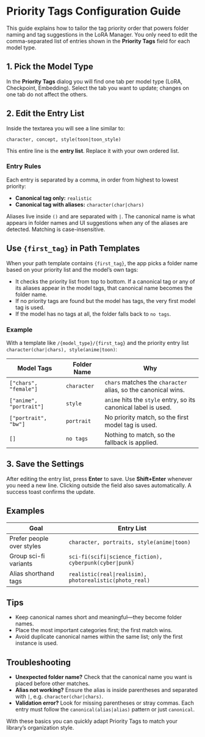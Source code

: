 # Priority Tags Configuration Guide

This guide explains how to tailor the tag priority order that powers folder naming and tag suggestions in the LoRA Manager. You only need to edit the comma-separated list of entries shown in the **Priority Tags** field for each model type.

## 1. Pick the Model Type

In the **Priority Tags** dialog you will find one tab per model type (LoRA, Checkpoint, Embedding). Select the tab you want to update; changes on one tab do not affect the others.

## 2. Edit the Entry List

Inside the textarea you will see a line similar to:

```
character, concept, style(toon|toon_style)
```

This entire line is the **entry list**. Replace it with your own ordered list.

### Entry Rules

Each entry is separated by a comma, in order from highest to lowest priority:

- **Canonical tag only:** `realistic`
- **Canonical tag with aliases:** `character(char|chars)`

Aliases live inside `()` and are separated with `|`. The canonical name is what appears in folder names and UI suggestions when any of the aliases are detected. Matching is case-insensitive.

## Use `{first_tag}` in Path Templates

When your path template contains `{first_tag}`, the app picks a folder name based on your priority list and the model’s own tags:

- It checks the priority list from top to bottom. If a canonical tag or any of its aliases appear in the model tags, that canonical name becomes the folder name.
- If no priority tags are found but the model has tags, the very first model tag is used.
- If the model has no tags at all, the folder falls back to `no tags`.

### Example

With a template like `/{model_type}/{first_tag}` and the priority entry list `character(char|chars), style(anime|toon)`:

| Model Tags | Folder Name | Why |
| --- | --- | --- |
| `["chars", "female"]` | `character` | `chars` matches the `character` alias, so the canonical wins. |
| `["anime", "portrait"]` | `style` | `anime` hits the `style` entry, so its canonical label is used. |
| `["portrait", "bw"]` | `portrait` | No priority match, so the first model tag is used. |
| `[]` | `no tags` | Nothing to match, so the fallback is applied. |

## 3. Save the Settings

After editing the entry list, press **Enter** to save. Use **Shift+Enter** whenever you need a new line. Clicking outside the field also saves automatically. A success toast confirms the update.

## Examples

| Goal | Entry List |
| --- | --- |
| Prefer people over styles | `character, portraits, style(anime\|toon)` |
| Group sci-fi variants | `sci-fi(scifi\|science_fiction), cyberpunk(cyber\|punk)` |
| Alias shorthand tags | `realistic(real\|realisim), photorealistic(photo_real)` |

## Tips

- Keep canonical names short and meaningful—they become folder names.
- Place the most important categories first; the first match wins.
- Avoid duplicate canonical names within the same list; only the first instance is used.

## Troubleshooting

- **Unexpected folder name?** Check that the canonical name you want is placed before other matches.
- **Alias not working?** Ensure the alias is inside parentheses and separated with `|`, e.g. `character(char|chars)`.
- **Validation error?** Look for missing parentheses or stray commas. Each entry must follow the `canonical(alias|alias)` pattern or just `canonical`.

With these basics you can quickly adapt Priority Tags to match your library’s organization style.
